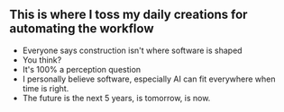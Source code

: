 ## This is where I toss my daily creations for automating the workflow 
* Everyone says construction isn't where software is shaped
* You think?
* It's 100% a perception question
* I personally believe software, especially AI can fit everywhere when time is right.
* The future is the next 5 years, is tomorrow, is now.  
